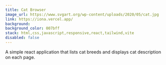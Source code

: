 ```yaml
---
title: Cat Browser
image_url: https://www.svgart.org/wp-content/uploads/2020/05/cat.jpg
link: https://iona.vercel.app/
background: 
background_color: 007bff
stack: html,css,javascript,responsive,react,tailwind,vite
disabled: false
---
```


A simple react application that lists cat breeds and displays cat description on each page.
